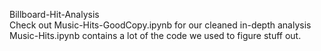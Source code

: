 Billboard-Hit-Analysis <br>
Check out Music-Hits-GoodCopy.ipynb for our cleaned in-depth analysis<br>
Music-Hits.ipynb contains a lot of the code we used to figure stuff out.
